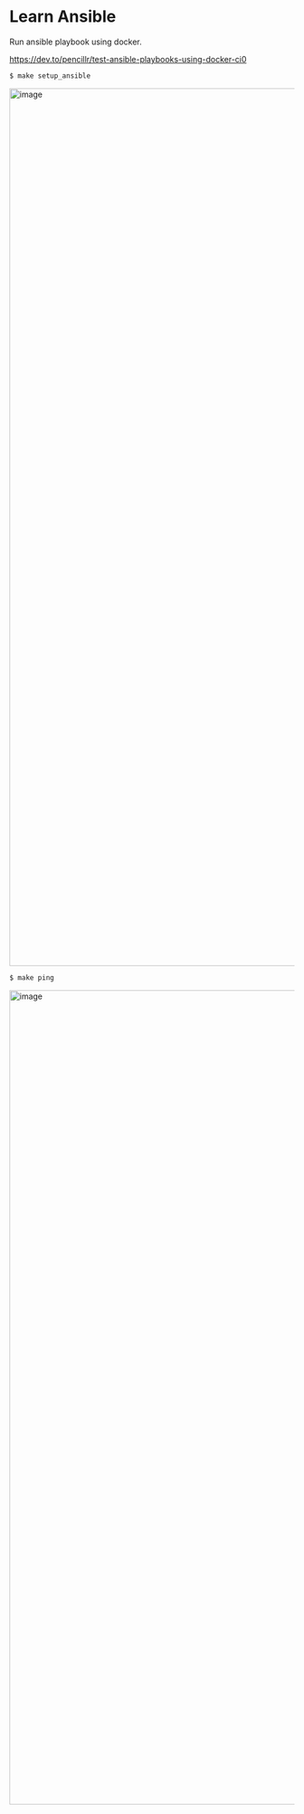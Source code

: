 # Learn Ansible


Run ansible playbook using docker.

https://dev.to/pencillr/test-ansible-playbooks-using-docker-ci0

```bash
$ make setup_ansible
```

<img width="1552" alt="image" src="https://github.com/alextanhongpin/learn-ansible/assets/6033638/70106958-c2aa-4ed4-8196-7d268b239974">


```bash
$ make ping
```

<img width="1440" alt="image" src="https://github.com/alextanhongpin/learn-ansible/assets/6033638/af2ffd25-58b0-4cd0-93d4-a4b5cc5551e0">
